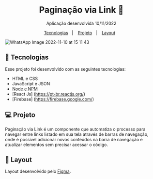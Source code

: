 <h1 align="center"> Paginação via Link 🔗 </h1>

<p align="center">
Aplicação desenvolvida 10/11/2022
</p>

<p align="center">
  <a href="#-tecnologias">Tecnologias</a>&nbsp;&nbsp;&nbsp;|&nbsp;&nbsp;&nbsp;
  <a href="#-projeto">Projeto</a>&nbsp;&nbsp;&nbsp;|&nbsp;&nbsp;&nbsp;
  <a href="#-layout">Layout</a>&nbsp;&nbsp;&nbsp;
</p>

![WhatsApp Image 2022-11-10 at 15 11 43](https://user-images.githubusercontent.com/48281531/201175428-6e989b70-7ad8-47fe-a99f-3006b75351ab.jpeg)

## 🚀 Tecnologias

Esse projeto foi desenvolvido com as seguintes tecnologias:

- HTML e CSS
- JavaScript e JSON
- [Node e NPM](https://nodejs.org/)
- [React Js] (https://pt-br.reactjs.org/)
- [Firebase] (https://firebase.google.com/)

## 💻 Projeto

Paginação via Link é um componente que automatiza o processo para navegar entre links listado em sua tela através de barras de navegação, onde é possível adicionar novos conteúdos na barra de navegação e atualizar elementos sem precisar acessar o código.

## 🔖 Layout

Layout desenvolvido pelo [Figma](https://figma.com).

